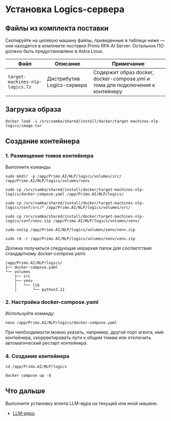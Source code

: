 # Установка Logics-сервера

## Файлы из комплекта поставки

Скопируйте на целевую машину файлы, приведенные в таблице ниже — они находятся в комплекте поставки Primo RPA AI Server. Остальное ПО должно быть предустановлено в Astra Linux.

| Файл                            | Описание                   | Примечание                                                                    |
| ------------------------------- | -------------------------- | ----------------------------------------------------------------------------- |
| `target-machines-nlp-logics.7z` | Дистрибутив Logics-сервера | Содержит образ docker, docker-compose.yml и тома для подключения к контейнеру |

## Загрузка образа

```
docker load -i /srv/samba/shared/install/docker/target-machines-nlp-logics/image.tar
```

## Создание контейнера

### 1. Размещение томов контейнера

Выполните команды:
```
sudo mkdir -p /app/Primo.AI/NLP/logics/volumes/src/ /app/Primo.AI/NLP/logics/volumes/venv
```
```
sudo cp /srv/samba/shared/install/docker/target-machines-nlp-logics/docker-compose.yaml /app/Primo.AI/NLP/logics/
```
```
sudo cp /srv/samba/shared/install/docker/target-machines-nlp-logics/conf/src/* /app/Primo.AI/NLP/logics/volumes/src/
```
```
sudo cp /srv/samba/shared/install/docker/target-machines-nlp-logics/conf/venv.zip /app/Primo.AI/NLP/logics/volumes/venv/
```
```
sudo unzip /app/Primo.AI/NLP/logics/volumes/venv/venv.zip
```
```
sudo rm -r /app/Primo.AI/NLP/logics/volumes/venv/venv.zip
```

Должна получиться следующая иерархия папок для соответствия стандартному docker-compose.yaml:
```
/app/Primo.AI/NLP/logics/
├── docker-compose.yaml
└── volumes
    ├── src
    ├── venv
    │   └── lib
    │       └── python3.11
```

### 2. Настройка docker-compose.yaml
Используйте команду:
```
nano /app/Primo.AI/NLP/logics/docker-compose.yaml
```
При необходимости можно указать, например, другой порт агента, имя контейнера, скорректировать пути к общим томам или отключить автоматический рестарт контейнера.

### 4. Создание контейнера

```
cd /app/Primo.AI/NLP/logics
```
```
docker compose up -d
```

## Что дальше
Выполните установку агента LLM-ядра на текущей или иной машине.
* [LLM-ядро](https://docs.primo-rpa.ru/primo-rpa/primo-rpa-ai-server/installing/linux/target-machines-nlp/installation-llm-core-agent)
